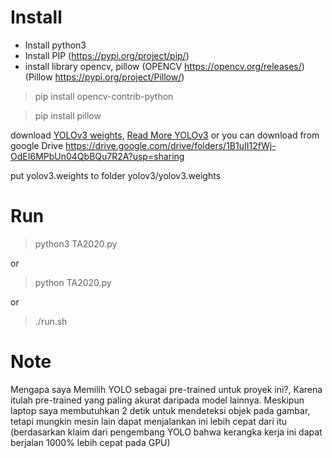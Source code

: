 # Install

- Install python3
- Install PIP (https://pypi.org/project/pip/)
- install library opencv, pillow (OPENCV https://opencv.org/releases/) (Pillow https://pypi.org/project/Pillow/)

> pip install opencv-contrib-python

> pip install pillow

download [YOLOv3 weights](https://pjreddie.com/media/files/yolov3.weights), [Read More YOLOv3](https://pjreddie.com/darknet/yolo/)
or you can download from google Drive
https://drive.google.com/drive/folders/1B1uII12fWj-OdEI6MPbUn04QbBQu7R2A?usp=sharing

put yolov3.weights to folder yolov3/yolov3.weights

# Run
> python3 TA2020.py

or

> python TA2020.py

or 

> ./run.sh

# Note 
Mengapa saya Memilih YOLO sebagai pre-trained untuk proyek ini?, Karena itulah pre-trained yang paling akurat daripada model  lainnya. Meskipun laptop saya membutuhkan 2 detik untuk mendeteksi objek pada gambar, tetapi mungkin mesin lain dapat menjalankan ini lebih cepat dari itu (berdasarkan klaim dari pengembang YOLO bahwa kerangka kerja ini dapat berjalan 1000% lebih cepat pada GPU)
